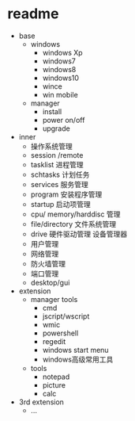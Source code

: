 # readme



* base
    * windows
        * windows Xp
        * windows7
        * windows8
        * windows10
        * wince
        * win mobile
    * manager
        * install
        * power on/off
        * upgrade
* inner 
    * 操作系统管理
    * session /remote
    * tasklist 进程管理
    * schtasks 计划任务
    * services 服务管理
    * program 安装程序管理
    * startup 启动项管理
    * cpu/ memory/harddisc 管理
    * file/directory 文件系统管理
    * drive 硬件驱动管理 设备管理器
    * 用户管理
    * 网络管理
    * 防火墙管理
    * 端口管理
    * desktop/gui
* extension
    * manager tools
        * cmd
        * jscript/wscript
        * wmic
        * powershell
        * regedit
        * windows start menu
        * windows高级常用工具
    * tools
        * notepad
        * picture
        * calc
* 3rd extension
    * ...
    

